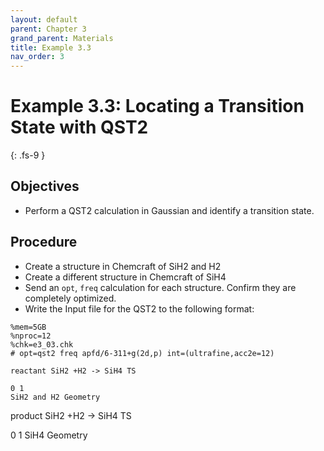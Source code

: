```yaml
---
layout: default
parent: Chapter 3
grand_parent: Materials
title: Example 3.3
nav_order: 3
---
```


# Example 3.3: Locating a Transition State with QST2
{: .fs-9 }

## Objectives
- Perform a QST2 calculation in Gaussian and identify a transition state.

## Procedure
- Create a structure in Chemcraft of SiH2 and H2
- Create a different structure in Chemcraft of SiH4
- Send an `opt`, `freq` calculation for each structure. Confirm they are completely optimized.
- Write the Input file for the QST2 to the following format:
```
%mem=5GB
%nproc=12
%chk=e3_03.chk
# opt=qst2 freq apfd/6-311+g(2d,p) int=(ultrafine,acc2e=12)

reactant SiH2 +H2 -> SiH4 TS

0 1
SiH2 and H2 Geometry
```

product SiH2 +H2 -> SiH4 TS

0 1
SiH4 Geometry


 

```
